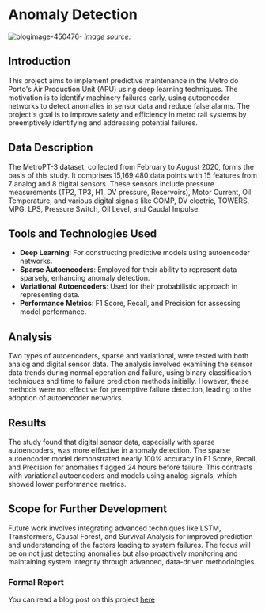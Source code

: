 # Anomaly Detection
![blogimage-450476-](https://github.com/quant-dot-ai/predictive-maintenance-using-autoencoders/assets/146693417/35ec0a18-bb01-4d7f-9517-627db3d5c20b)
_[image source:](https://www.google.com/url?sa=i&url=https%3A%2F%2Ftracked.ai%2Fblog-desc.aspx%3Fu%3Danomaly-detection-as-a-data-analytics-professional&psig=AOvVaw17vACJrQjgemp_KrBwLi5q&ust=1706668451352000&source=images&cd=vfe&opi=89978449&ved=0CBUQjhxqFwoTCLj6iciJhIQDFQAAAAAdAAAAABAE)_


## Introduction

This project aims to implement predictive maintenance in the Metro do Porto's Air Production Unit (APU) using deep learning techniques. The motivation is to identify machinery failures early, using autoencoder networks to detect anomalies in sensor data and reduce false alarms. The project's goal is to improve safety and efficiency in metro rail systems by preemptively identifying and addressing potential failures.

## Data Description

The MetroPT-3 dataset, collected from February to August 2020, forms the basis of this study. It comprises 15,169,480 data points with 15 features from 7 analog and 8 digital sensors. These sensors include pressure measurements (TP2, TP3, H1, DV pressure, Reservoirs), Motor Current, Oil Temperature, and various digital signals like COMP, DV electric, TOWERS, MPG, LPS, Pressure Switch, Oil Level, and Caudal Impulse.

## Tools and Technologies Used

- **Deep Learning**: For constructing predictive models using autoencoder networks.
- **Sparse Autoencoders**: Employed for their ability to represent data sparsely, enhancing anomaly detection.
- **Variational Autoencoders**: Used for their probabilistic approach in representing data.
- **Performance Metrics**: F1 Score, Recall, and Precision for assessing model performance.

## Analysis

Two types of autoencoders, sparse and variational, were tested with both analog and digital sensor data. The analysis involved examining the sensor data trends during normal operation and failure, using binary classification techniques and time to failure prediction methods initially. However, these methods were not effective for preemptive failure detection, leading to the adoption of autoencoder networks.

## Results

The study found that digital sensor data, especially with sparse autoencoders, was more effective in anomaly detection. The sparse autoencoder model demonstrated nearly 100% accuracy in F1 Score, Recall, and Precision for anomalies flagged 24 hours before failure. This contrasts with variational autoencoders and models using analog signals, which showed lower performance metrics.

## Scope for Further Development

Future work involves integrating advanced techniques like LSTM, Transformers, Causal Forest, and Survival Analysis for improved prediction and understanding of the factors leading to system failures. The focus will be on not just detecting anomalies but also proactively monitoring and maintaining system integrity through advanced, data-driven methodologies.

### Formal Report
You can read a blog post on this project [here](https://medium.com/@vgupta701/metro-rail-predictive-maintenance-based-on-anomaly-detection-0008ffa7a5b7)

